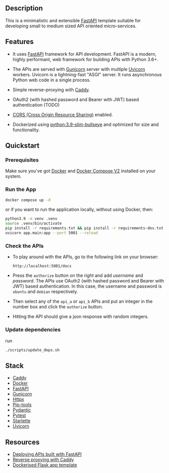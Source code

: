 ## Description

This is a minimalistic and extensible [FastAPI](https://fastapi.tiangolo.com/) template suitable for developing small to medium sized API oriented micro-services.

## Features

- It uses [FastAPI](https://fastapi.tiangolo.com/) framework for API development. FastAPI is a modern, highly performant, web framework for building APIs with Python 3.6+.

- The APIs are served with [Gunicorn](https://gunicorn.org/) server with multiple [Uvicorn](https://www.uvicorn.org/) workers. Uvicorn is a lightning-fast "ASGI" server. It runs asynchronous Python web code in a single process.

- Simple reverse-proxying with [Caddy](https://caddyserver.com/docs/).

- OAuth2 (with hashed password and Bearer with JWT) based authentication (TODO)

- [CORS (Cross Origin Resource Sharing)](https://fastapi.tiangolo.com/tutorial/cors/) enabled.

- Dockerized using [python:3.9-slim-bullseye](https://github.com/docker-library/python/blob/bb68424de76756a2d3dc817f87b1f8640112461f/3.8/bullseye/Dockerfile) and optimized for size and functionality.

## Quickstart

### Prerequisites

Make sure you've got [Docker](https://www.docker.com/) and [Docker Compose V2](https://docs.docker.com/compose/cli-command/) installed on your system.

### Run the App

```bash
docker compose up -d
```

or if you want to run the application locally, without using Docker, then:

```bash
python3.9 -m venv .venv
source .venv/bin/activate
pip install -r requirements.txt && pip install -r requirements-dev.txt
uvicorn app.main:app --port 5001 --reload
```

### Check the APIs

- To play around with the APIs, go to the following link on your browser:

  ```
  http://localhost:5001/docs
  ```

- Press the `authorize` button on the right and add _username_ and _password_. The APIs use OAuth2 (with hashed password and Bearer with JWT) based authentication. In this case, the username and password is `ubuntu` and `debian` respectively.

- Then select any of the `api_a` or `api_b` APIs and put an integer in the number box and click the `authorize` button.

- Hitting the API should give a json response with random integers.

### Update dependencies

run 
```bash
./scripts/update_deps.sh
```
## Stack

- [Caddy](https://caddyserver.com/docs/)
- [Docker](https://www.docker.com/)
- [FastAPI](https://fastapi.tiangolo.com/)
- [Gunicorn](https://gunicorn.org/)
- [Httpx](https://www.python-httpx.org/)
- [Pip-tools](https://github.com/jazzband/pip-tools)
- [Pydantic](https://pydantic-docs.helpmanual.io/)
- [Pytest](https://docs.pytest.org/en/latest/)
- [Starlette](https://www.starlette.io/)
- [Uvicorn](https://www.uvicorn.org/)

## Resources

- [Deploying APIs built with FastAPI](https://fastapi.tiangolo.com/deployment/)
- [Reverse proxying with Caddy](https://caddyserver.com/docs/caddyfile/directives/reverse_proxy)
- [Dockerised Flask app template](https://github.com/rednafi/fastapi-nano)

